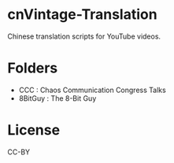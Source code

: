 # cnVintage-Translation
Chinese translation scripts for YouTube videos.

# Folders
- CCC : Chaos Communication Congress Talks
- 8BitGuy : The 8-Bit Guy

# License

CC-BY